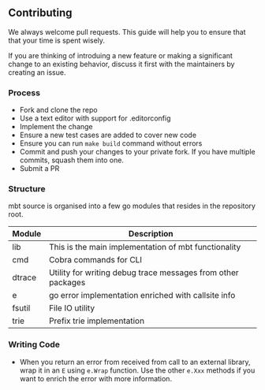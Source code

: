 ## Contributing
We always welcome pull requests. This guide will help you to ensure that that your time is spent wisely. 

If you are thinking of introduing a new feature or making a significant change to an existing behavior, discuss it
first with the maintainers by creating an issue.

### Process
- Fork and clone the repo
- Use a text editor with support for .editorconfig
- Implement the change
- Ensure a new test cases are added to cover new code
- Ensure you can run `make build` command without errors
- Commit and push your changes to your private fork. If you have multiple commits, squash them into one.
- Submit a PR

### Structure
mbt source is organised into a few go modules that resides in the repository root.

|Module |Description|
|-----|------|
|lib |This is the main implementation of mbt functionality |
|cmd |Cobra commands for CLI |
|dtrace |Utility for writing debug trace messages from other packages |
|e |go error implementation enriched with callsite info |
|fsutil |File IO utility |
|trie |Prefix trie implementation |

### Writing Code
- When you return an error from received from call to an external library, wrap it in an `E` using `e.Wrap` function. Use 
the other `e.Xxx` methods if you want to enrich the error with more information.


